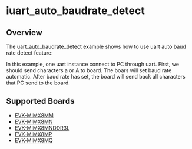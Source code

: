 # iuart_auto_baudrate_detect

## Overview
The uart_auto_baudrate_detect example shows how to use uart auto baud rate detect feature:

In this example, one uart instance connect to PC through uart. First, we should send characters a or A to board. 
The boars will set baud rate automatic. After baud rate has set, the board will send back all characters that PC
send to the board.

## Supported Boards
- [EVK-MIMX8MM](../../../_boards/evkmimx8mm/driver_examples/uart/auto_baudrate_detect/example_board_readme.md)
- [EVK-MIMX8MN](../../../_boards/evkmimx8mn/driver_examples/uart/auto_baudrate_detect/example_board_readme.md)
- [EVK-MIMX8MNDDR3L](../../../_boards/evkmimx8mnddr3l/driver_examples/uart/auto_baudrate_detect/example_board_readme.md)
- [EVK-MIMX8MP](../../../_boards/evkmimx8mp/driver_examples/uart/auto_baudrate_detect/example_board_readme.md)
- [EVK-MIMX8MQ](../../../_boards/evkmimx8mq/driver_examples/uart/auto_baudrate_detect/example_board_readme.md)
